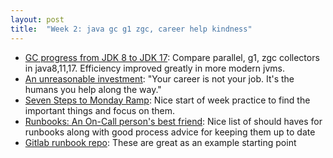 ```yaml
---
layout: post
title:  "Week 2: java gc g1 zgc, career help kindness"
---
```


* [GC progress from JDK 8 to JDK 17](https://kstefanj.github.io/2021/11/24/gc-progress-8-17.html): Compare parallel, g1, zgc collectors in java8,11,17. Efficiency improved greatly in more modern jvms.
* [An unreasonable investment](https://randsinrepose.com/archives/an-unreasonable-investment/): "Your career is not your job. It's the humans you help along the way."
* [Seven Steps to Monday Ramp](https://randsinrepose.com/archives/seven-steps-to-monday-ramp/): Nice start of week practice to find the important things and focus on them.
* [Runbooks: An On-Call person's best friend](https://medium.com/@magstherdev/runbooks-3a37434141ac): Nice list of should haves for runbooks along with good process advice for keeping them up to date
* [Gitlab runbook repo](https://gitlab.com/gitlab-com/runbooks#checklists): These are great as an example starting point